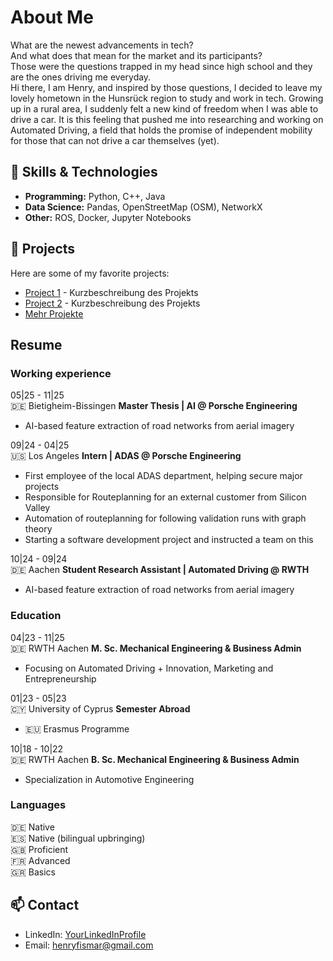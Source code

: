 # About Me
What are the newest advancements in tech?<br>
And what does that mean for the market and its participants?<br>
Those were the questions trapped in my head since high school and they are the ones driving me everyday.<br>
Hi there, I am Henry, and inspired by those questions, I decided to leave my lovely hometown in the Hunsrück region to study and work in tech. Growing up in a rural area, I suddenly felt a new kind of freedom when I was able to drive a car. It is this feeling that pushed me into researching and working on Automated Driving, a field that holds the promise of independent mobility for those that can not drive a car themselves (yet).


## 🔧 Skills & Technologies
- **Programming:** Python, C++, Java
- **Data Science:** Pandas, OpenStreetMap (OSM), NetworkX
- **Other:** ROS, Docker, Jupyter Notebooks

## 🚀 Projects
Here are some of my favorite projects:
- [Project 1](#) - Kurzbeschreibung des Projekts
- [Project 2](#) - Kurzbeschreibung des Projekts
- [Mehr Projekte](projects.html)

## Resume
### Working experience
05|25 - 11|25<br>
🇩🇪 Bietigheim-Bissingen
**Master Thesis | AI @ Porsche Engineering**<br>
- AI-based feature extraction of road networks from aerial imagery

09|24 - 04|25<br>
🇺🇸 Los Angeles
**Intern | ADAS @ Porsche Engineering**<br>
- First employee of the local ADAS department, helping secure major projects
- Responsible for Routeplanning for an external customer from Silicon Valley
- Automation of routeplanning for following validation runs with graph theory
- Starting a software development project and instructed a team on this

10|24 - 09|24<br>
🇩🇪 Aachen
**Student Research Assistant | Automated Driving @ RWTH**<br>
- AI-based feature extraction of road networks from aerial imagery

### Education
04|23 - 11|25<br>
🇩🇪 RWTH Aachen
**M. Sc. Mechanical Engineering & Business Admin**<br>
- Focusing on Automated Driving + Innovation, Marketing and Entrepreneurship

01|23 - 05|23<br>
🇨🇾 University of Cyprus
**Semester Abroad**<br>
- 🇪🇺 Erasmus Programme

10|18 - 10|22<br>
🇩🇪 RWTH Aachen
**B. Sc. Mechanical Engineering & Business Admin**<br>
- Specialization in Automotive Engineering

### Languages
🇩🇪 Native<br>
🇪🇸 Native (bilingual upbringing)<br>
🇬🇧 Proficient<br>
🇫🇷 Advanced<br>
🇬🇷 Basics<br>

## 📫 Contact
- LinkedIn: [YourLinkedInProfile](https://linkedin.com/in/henryfischer1)
- Email: henryfismar@gmail.com
